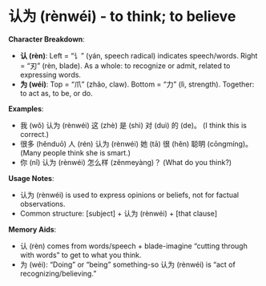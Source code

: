# **认为 (rènwéi) - to think; to believe**

**Character Breakdown**:  
- **认 (rèn)**: Left = “讠” (yán, speech radical) indicates speech/words. Right = “刃” (rèn, blade). As a whole: to recognize or admit, related to expressing words.  
- **为 (wéi)**: Top = “爪” (zhǎo, claw). Bottom = “力” (lì, strength). Together: to act as, to be, or do.

**Examples**:  
- 我 (wǒ) 认为 (rènwéi) 这 (zhè) 是 (shì) 对 (duì) 的 (de)。 (I think this is correct.)  
- 很多 (hěnduō) 人 (rén) 认为 (rènwéi) 她 (tā) 很 (hěn) 聪明 (cōngmíng)。 (Many people think she is smart.)  
- 你 (nǐ) 认为 (rènwéi) 怎么样 (zěnmeyàng)？ (What do you think?)

**Usage Notes**:  
- 认为 (rènwéi) is used to express opinions or beliefs, not for factual observations.  
- Common structure: [subject] + 认为 (rènwéi) + [that clause]

**Memory Aids**:  
- 认 (rèn) comes from words/speech + blade-imagine “cutting through with words” to get to what you think.  
- 为 (wéi): “Doing” or “being” something-so 认为 (rènwéi) is “act of recognizing/believing.”